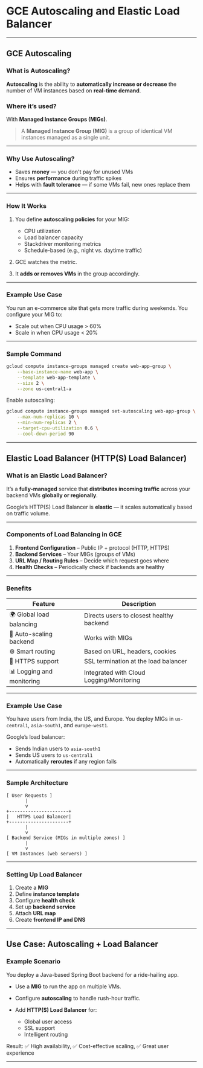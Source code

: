 

# GCE Autoscaling and Elastic Load Balancer

---

## **GCE Autoscaling**

### What is Autoscaling?

**Autoscaling** is the ability to **automatically increase or decrease** the number of VM instances based on **real-time demand**.

### Where it’s used?

With **Managed Instance Groups (MIGs)**.

> A **Managed Instance Group (MIG)** is a group of identical VM instances managed as a single unit.

---

### Why Use Autoscaling?

* Saves **money** — you don't pay for unused VMs
* Ensures **performance** during traffic spikes
* Helps with **fault tolerance** — if some VMs fail, new ones replace them

---

### How It Works

1. You define **autoscaling policies** for your MIG:

    * CPU utilization
    * Load balancer capacity
    * Stackdriver monitoring metrics
    * Schedule-based (e.g., night vs. daytime traffic)

2. GCE watches the metric.

3. It **adds or removes VMs** in the group accordingly.

---

### Example Use Case

You run an e-commerce site that gets more traffic during weekends.
You configure your MIG to:

* Scale out when CPU usage > 60%
* Scale in when CPU usage < 20%

---

### Sample Command

```bash
gcloud compute instance-groups managed create web-app-group \
    --base-instance-name web-app \
    --template web-app-template \
    --size 2 \
    --zone us-central1-a
```

Enable autoscaling:

```bash
gcloud compute instance-groups managed set-autoscaling web-app-group \
    --max-num-replicas 10 \
    --min-num-replicas 2 \
    --target-cpu-utilization 0.6 \
    --cool-down-period 90
```

---

## **Elastic Load Balancer (HTTP(S) Load Balancer)**

### What is an Elastic Load Balancer?

It’s a **fully-managed** service that **distributes incoming traffic** across your backend VMs **globally or regionally**.

Google’s HTTP(S) Load Balancer is **elastic** — it scales automatically based on traffic volume.

---

### Components of Load Balancing in GCE

1. **Frontend Configuration** – Public IP + protocol (HTTP, HTTPS)
2. **Backend Services** – Your MIGs (groups of VMs)
3. **URL Map / Routing Rules** – Decide which request goes where
4. **Health Checks** – Periodically check if backends are healthy

---

### Benefits

| Feature                   | Description                              |
| ------------------------- | ---------------------------------------- |
| 🌍 Global load balancing  | Directs users to closest healthy backend |
| 🔁 Auto-scaling backend   | Works with MIGs                          |
| ⚙️ Smart routing          | Based on URL, headers, cookies           |
| 🔐 HTTPS support          | SSL termination at the load balancer     |
| 📊 Logging and monitoring | Integrated with Cloud Logging/Monitoring |

---

### Example Use Case

You have users from India, the US, and Europe.
You deploy MIGs in `us-central1`, `asia-south1`, and `europe-west1`.

Google’s load balancer:

* Sends Indian users to `asia-south1`
* Sends US users to `us-central1`
* Automatically **reroutes** if any region fails

---

### Sample Architecture

```
[ User Requests ]
       |
       v
+----------------------+
|   HTTPS Load Balancer|
+----------------------+
       |
       v
[ Backend Service (MIGs in multiple zones) ]
       |
       v
[ VM Instances (web servers) ]
```

---

### Setting Up Load Balancer

1. Create a **MIG**
2. Define **instance template**
3. Configure **health check**
4. Set up **backend service**
5. Attach **URL map**
6. Create **frontend IP and DNS**

---

## Use Case: Autoscaling + Load Balancer

### Example Scenario
You deploy a Java-based Spring Boot backend for a ride-hailing app.

* Use a **MIG** to run the app on multiple VMs.
* Configure **autoscaling** to handle rush-hour traffic.
* Add **HTTP(S) Load Balancer** for:

    * Global user access
    * SSL support
    * Intelligent routing

Result:
✅ High availability,
✅ Cost-effective scaling,
✅ Great user experience

---
